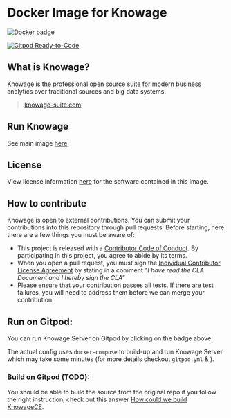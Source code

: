 # Docker Image for Knowage

[![Docker badge](https://img.shields.io/docker/pulls/knowagelabs/knowage-server-docker.svg)](https://hub.docker.com/r/knowagelabs/knowage-server-docker/)

[![Gitpod Ready-to-Code](https://img.shields.io/badge/Gitpod-Ready--to--Code-blue?logo=gitpod)](https://gitpod.io/#https://github.com/CorpoSense/Knowage-Server-Docker)


## What is Knowage?

Knowage is the professional open source suite for modern business analytics over traditional sources and big data systems.

> [knowage-suite.com](https://www.knowage-suite.com)

## Run Knowage

See main image [here](Knowage-Server-Docker/README.md).

## License

View license information [here](https://github.com/KnowageLabs/Knowage-Server/) for the software contained in this image.

## How to contribute

Knowage is open to external contributions. You can submit your contributions into this repository through pull requests.
Before starting, here there are a few things you must be aware of:

-   This project is released with a [Contributor Code of Conduct](./CODE_OF_CONDUCT.md). By participating in this
    project, you agree to abide by its terms.
-   When you open a pull request, you must sign the
    [Individual Contributor License Agreement](./CLA.md) by stating in a comment
	_"I have read the CLA Document and I hereby sign the CLA"_
-   Please ensure that your contribution passes all tests. If there are test failures, you will need to address them
    before we can merge your contribution.

## Run on Gitpod:
You can run Knowage Server on Gitpod by clicking on the badge above.

The actual config uses `docker-compose` to build-up and run Knowage Server which may take some minutes (for more details checkout `gitpod.yml` & ).

### Build on Gitpod (TODO):
You should be able to build the source from the original repo if you follow the right instruction, check out this answer [How could we build KnowageCE](https://www.knowage-suite.com/qa/697/how-could-we-build-knowage-ce).
